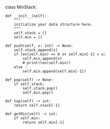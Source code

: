 class MinStack:

    def __init__(self):
        """
        initialize your data structure here.
        """
        self.stack = []
        self.min = []

    def push(self, x: int) -> None:
        self.stack.append(x)
        if len(self.min) == 0 or self.min[-1] > x:
            self.min.append(x)
            # print(len(self.min))
        else :
            self.min.append(self.min[-1])

    def pop(self) -> None:
        if self.stack:
            self.stack.pop()
            self.min.pop()

    def top(self) -> int:
        return self.stack[-1]

    def getMin(self) -> int:
        if self.min:
            return self.min[-1]
